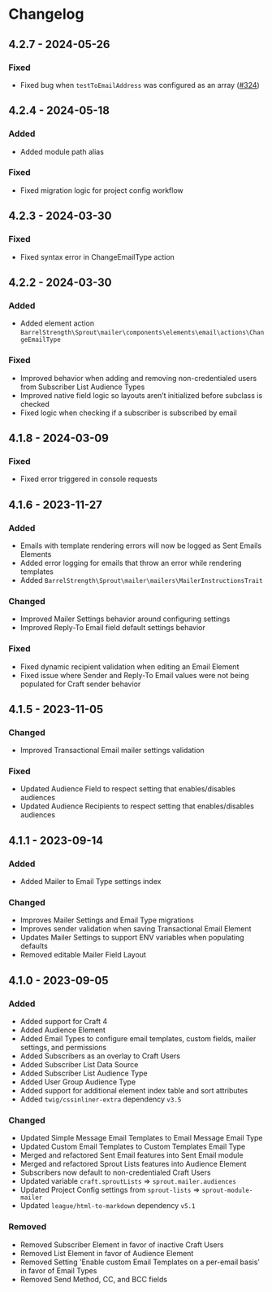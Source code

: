 # Changelog

## 4.2.7 - 2024-05-26

### Fixed

- Fixed bug when `testToEmailAddress` was configured as an array ([#324])

[#324]: https://github.com/barrelstrength/sprout/issues/324

## 4.2.4 - 2024-05-18

### Added

- Added module path alias

### Fixed

- Fixed migration logic for project config workflow

## 4.2.3 - 2024-03-30

### Fixed

- Fixed syntax error in ChangeEmailType action

## 4.2.2 - 2024-03-30

### Added 

- Added element action `BarrelStrength\Sprout\mailer\components\elements\email\actions\ChangeEmailType`

### Fixed

- Improved behavior when adding and removing non-credentialed users from Subscriber List Audience Types
- Improved native field logic so layouts aren’t initialized before subclass is checked
- Fixed logic when checking if a subscriber is subscribed by email

## 4.1.8 - 2024-03-09

### Fixed

- Fixed error triggered in console requests

## 4.1.6 - 2023-11-27

### Added

- Emails with template rendering errors will now be logged as Sent Emails Elements 
- Added error logging for emails that throw an error while rendering templates
- Added `BarrelStrength\Sprout\mailer\mailers\MailerInstructionsTrait`

### Changed

- Improved Mailer Settings behavior around configuring settings
- Improved Reply-To Email field default settings behavior

### Fixed

- Fixed dynamic recipient validation when editing an Email Element
- Fixed issue where Sender and Reply-To Email values were not being populated for Craft sender behavior

## 4.1.5 - 2023-11-05

### Changed

- Improved Transactional Email mailer settings validation

### Fixed

- Updated Audience Field to respect setting that enables/disables audiences
- Updated Audience Recipients to respect setting that enables/disables audiences

## 4.1.1 - 2023-09-14

### Added

- Added Mailer to Email Type settings index

### Changed

- Improves Mailer Settings and Email Type migrations
- Improves sender validation when saving Transactional Email Element
- Updates Mailer Settings to support ENV variables when populating defaults
- Removed editable Mailer Field Layout

## 4.1.0 - 2023-09-05

### Added

- Added support for Craft 4
- Added Audience Element
- Added Email Types to configure email templates, custom fields, mailer settings, and permissions
- Added Subscribers as an overlay to Craft Users 
- Added Subscriber List Data Source
- Added Subscriber List Audience Type
- Added User Group Audience Type
- Added support for additional element index table and sort attributes
- Added `twig/cssinliner-extra` dependency `v3.5`

### Changed

- Updated Simple Message Email Templates to Email Message Email Type
- Updated Custom Email Templates to Custom Templates Email Type
- Merged and refactored Sent Email features into Sent Email module
- Merged and refactored Sprout Lists features into Audience Element
- Subscribers now default to non-credentialed Craft Users
- Updated variable `craft.sproutLists` => `sprout.mailer.audiences`
- Updated Project Config settings from `sprout-lists` => `sprout-module-mailer`
- Updated `league/html-to-markdown` dependency `v5.1`

### Removed

- Removed Subscriber Element in favor of inactive Craft Users
- Removed List Element in favor of Audience Element
- Removed Setting 'Enable custom Email Templates on a per-email basis' in favor of Email Types
- Removed Send Method, CC, and BCC fields
